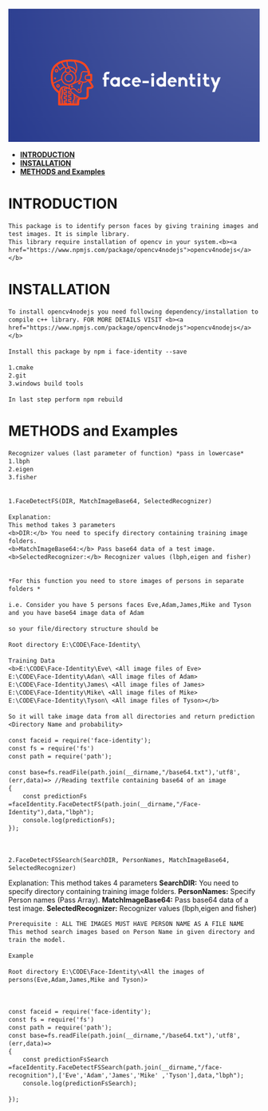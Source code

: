 

![face-identity](https://raw.githubusercontent.com/Dharmeshhh/face-identity/master/FaceIdentity.png)

* **[INTRODUCTION](#introduction)**
* **[INSTALLATION](#installation)**
* **[METHODS and Examples](#methods)**

<a name="introduction"></a>

# INTRODUCTION
    This package is to identify person faces by giving training images and test images. It is simple library.
    This library require installation of opencv in your system.<b><a href="https://www.npmjs.com/package/opencv4nodejs">opencv4nodejs</a></b>


<a name="installation"></a>    

# INSTALLATION
    To install opencv4nodejs you need following dependency/installation to compile c++ library. FOR MORE DETAILS VISIT <b><a href="https://www.npmjs.com/package/opencv4nodejs">opencv4nodejs</a></b>

    Install this package by npm i face-identity --save

    1.cmake
    2.git
    3.windows build tools

    In last step perform npm rebuild

<a name="methods"></a>

# METHODS and Examples
    Recognizer values (last parameter of function) *pass in lowercase*
    1.lbph
    2.eigen
    3.fisher


    1.FaceDetectFS(DIR, MatchImageBase64, SelectedRecognizer)

    Explanation: 
    This method takes 3 parameters 
    <b>DIR:</b> You need to specify directory containing training image folders.
    <b>MatchImageBase64:</b> Pass base64 data of a test image.
    <b>SelectedRecognizer:</b> Recognizer values (lbph,eigen and fisher)


    *For this function you need to store images of persons in separate folders *

    i.e. Consider you have 5 persons faces Eve,Adam,James,Mike and Tyson and you have base64 image data of Adam

    so your file/directory structure should be 

    Root directory E:\CODE\Face-Identity\

    Training Data
    <b>E:\CODE\Face-Identity\Eve\ <All image files of Eve>
    E:\CODE\Face-Identity\Adan\ <All image files of Adam>
    E:\CODE\Face-Identity\James\ <All image files of James>
    E:\CODE\Face-Identity\Mike\ <All image files of Mike>
    E:\CODE\Face-Identity\Tyson\ <All image files of Tyson></b>

    So it will take image data from all directories and return prediction <Directory Name and probability> 

    const faceid = require('face-identity');
    const fs = require('fs')
    const path = require('path');

    const base=fs.readFile(path.join(__dirname,"/base64.txt"),'utf8',(err,data)=> //Reading textfile containing base64 of an image
    {
        const predictionFs =faceIdentity.FaceDetectFS(path.join(__dirname,"/Face-Identity"),data,"lbph");
        console.log(predictionFs);
    });



    2.FaceDetectFSSearch(SearchDIR, PersonNames, MatchImageBase64, SelectedRecognizer)
    
   Explanation: 
    This method takes 4 parameters 
    <b>SearchDIR:</b> You need to specify directory containing training image folders.
    <b>PersonNames:</b> Specify Person names (Pass Array).
    <b>MatchImageBase64:</b> Pass base64 data of a test image.
    <b>SelectedRecognizer:</b> Recognizer values (lbph,eigen and fisher)
    
    Prerequisite : ALL THE IMAGES MUST HAVE PERSON NAME AS A FILE NAME
    This method search images based on Person Name in given directory and train the model.  

    Example 

    Root directory E:\CODE\Face-Identity\<All the images of persons(Eve,Adam,James,Mike and Tyson)>



    const faceid = require('face-identity');
    const fs = require('fs')
    const path = require('path');
    const base=fs.readFile(path.join(__dirname,"/base64.txt"),'utf8',(err,data)=>
    {
        const predictionFsSearch =faceIdentity.FaceDetectFSSearch(path.join(__dirname,"/face-recognition"),['Eve','Adam','James','Mike' ,'Tyson'],data,"lbph");
        console.log(predictionFsSearch);

    });
    
     


